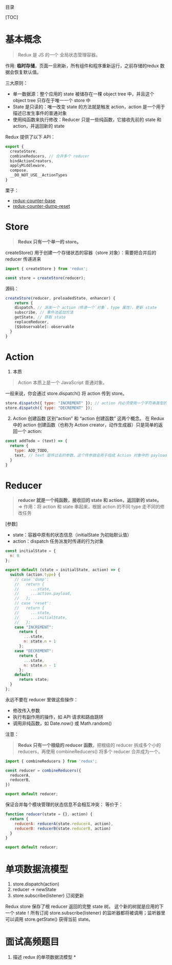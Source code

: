 目录

[TOC]


# 基本概念
> Redux 是 JS 的一个 全局状态管理容器。

作用:
**临时存储**，页面一旦刷新，所有组件和程序重新运行，之前存储的redux 数据会恢复默认值。

三大原则：
- 单一数据源：整个应用的 state 被储存在一棵 object tree 中，并且这个 object tree 只存在于唯一一个 store 中
- State 是只读的：唯一改变 state 的方法就是触发 action，action 是一个用于描述已发生事件的普通对象
- 使用纯函数来执行修改：Reducer 只是一些纯函数，它接收先前的 state 和 action，并返回新的 state




Redux 提供了以下 API：
```js
export {
  createStore,
  combineReducers, // 合并多个 reducer
  bindActionCreators,
  applyMiddleware,
  compose,
  __DO_NOT_USE__ActionTypes
}
```

栗子：
- [redux-counter-base](https://codesandbox.io/s/redux-counter-base-kzvd2)
- [redux-counter-dump-reset](https://codesandbox.io/s/redux-counter-dump-reset-p51sp)


# Store
> **Redux 只有一个单一的 store。**

createStore() 用于创建一个存储状态的容器（store 对象）：需要把合并后的 reducer 传递进来
```js
import { createStore } from 'redux';

const store = createStore(reducer);
```
源码：
```js
createStore(reducer, preloadedState, enhancer) {
	return {
    dispatch, // 派发一个 action（传递一个`对象`，type 属性），更新 state
    subscribe, // 事件池追加方法
    getState, // 获取 state
    replaceReducer,
    [$$observable]: observable
  }
}
```

# Action
1. 本质
> Action 本质上是一个 JavaScript 普通对象。


一般来说，你会通过 store.dispatch() 将 action 传到 store。
```js
store.dispatch({ type: "INCREMENT" }); // action 内必须使用一个字符串类型的 type 字段来表示将要执行的动作
store.dispatch({ type: "DECREMENT" });
```

2. Action 创建函数
区别“action” 和 “action 创建函数” 这两个概念。
在 Redux 中的 action 创建函数（也称为 Action creator，动作生成器）只是简单的返回一个 action:
```js
const addTodo = (text) => {
  return {
    type: ADD_TODO,
    text, // text 是传过去的参数，这个传参就会用于组成 Action 对象中的 payload
  }
}
```


# Reducer
> **reducer 就是一个纯函数，接收旧的 state 和 action，返回新的 state。**
=> 作用：将 action 和 state 串起来，根据 action 的不同 type 走不同的修改任务

[参数]
- state：容器中原有的状态信息（initialState 为初始默认值）
- action：dispatch 任务派发时传递的行为对象
```js
const initialState = {
  n: 0
};

export default (state = initialState, action) => {
  switch (action.type) {
    // case 'dump':
    //   return {
    //     ...state,
    //     ...action.payload,
    //   };
    // case 'reset':
    //   return {
    //     ...state,
    //     ...initialState,
    //   };
    case "INCREMENT":
      return {
        ...state,
        n: state.n + 1
      };
    case "DECREMENT":
      return {
        ...state,
        n: state.n - 1
      };
    default:
      return state;
  }
};
```
永远不要在 reducer 里做这些操作：
- 修改传入参数
- 执行有副作用的操作，如 API 请求和路由跳转
- 调用非纯函数，如 Date.now() 或 Math.random()


注意：
> **Redux 只有一个根级的 reducer 函数**，把根级的 reducer 拆成多个小的 reducers，再使用 combineReducers() 将多个 reducer 合并成为一个。

```js
import { combineReducers } from 'redux';

const reducer = combineReducers({
  reducerA,
  reducerB,
})

export default reducer;
```
保证合并每个模块管理的状态信息不会相互冲突：
等价于：
```js
function reducer(state = {}, action) {
  return {
    reducerA: reducerA(state.reducerA, action),
    reducerB: reducerB(state.reducerB, action)
  }
}

export default reducer;
```


# 单项数据流模型
1. store.dispatch(action)
2. reducer -> newState
3. store.subscribe(listener) 订阅更新

Redux store 保存了根 reducer 返回的完整 state 树。
这个新的树就是应用的下一个 state！所有订阅 store.subscribe(listener) 的监听器都将被调用；监听器里可以调用 store.getState() 获得当前 state。






# 面试高频题目
1. 描述 redux 的单项数据流模型 *


